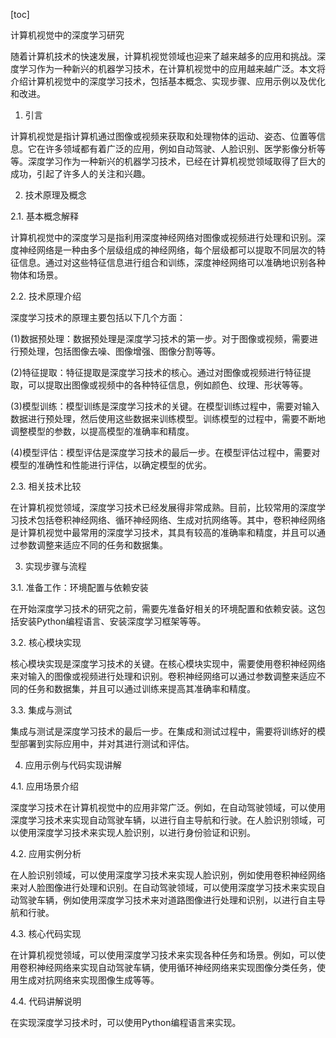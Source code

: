
[toc]                    
                
                
计算机视觉中的深度学习研究

随着计算机技术的快速发展，计算机视觉领域也迎来了越来越多的应用和挑战。深度学习作为一种新兴的机器学习技术，在计算机视觉中的应用越来越广泛。本文将介绍计算机视觉中的深度学习技术，包括基本概念、实现步骤、应用示例以及优化和改进。

1. 引言

计算机视觉是指计算机通过图像或视频来获取和处理物体的运动、姿态、位置等信息。它在许多领域都有着广泛的应用，例如自动驾驶、人脸识别、医学影像分析等等。深度学习作为一种新兴的机器学习技术，已经在计算机视觉领域取得了巨大的成功，引起了许多人的关注和兴趣。

2. 技术原理及概念

2.1. 基本概念解释

计算机视觉中的深度学习是指利用深度神经网络对图像或视频进行处理和识别。深度神经网络是一种由多个层级组成的神经网络，每个层级都可以提取不同层次的特征信息。通过对这些特征信息进行组合和训练，深度神经网络可以准确地识别各种物体和场景。

2.2. 技术原理介绍

深度学习技术的原理主要包括以下几个方面：

(1)数据预处理：数据预处理是深度学习技术的第一步。对于图像或视频，需要进行预处理，包括图像去噪、图像增强、图像分割等等。

(2)特征提取：特征提取是深度学习技术的核心。通过对图像或视频进行特征提取，可以提取出图像或视频中的各种特征信息，例如颜色、纹理、形状等等。

(3)模型训练：模型训练是深度学习技术的关键。在模型训练过程中，需要对输入数据进行预处理，然后使用这些数据来训练模型。训练模型的过程中，需要不断地调整模型的参数，以提高模型的准确率和精度。

(4)模型评估：模型评估是深度学习技术的最后一步。在模型评估过程中，需要对模型的准确性和性能进行评估，以确定模型的优劣。

2.3. 相关技术比较

在计算机视觉领域，深度学习技术已经发展得非常成熟。目前，比较常用的深度学习技术包括卷积神经网络、循环神经网络、生成对抗网络等。其中，卷积神经网络是计算机视觉中最常用的深度学习技术，其具有较高的准确率和精度，并且可以通过参数调整来适应不同的任务和数据集。

3. 实现步骤与流程

3.1. 准备工作：环境配置与依赖安装

在开始深度学习技术的研究之前，需要先准备好相关的环境配置和依赖安装。这包括安装Python编程语言、安装深度学习框架等等。

3.2. 核心模块实现

核心模块实现是深度学习技术的关键。在核心模块实现中，需要使用卷积神经网络来对输入的图像或视频进行处理和识别。卷积神经网络可以通过参数调整来适应不同的任务和数据集，并且可以通过训练来提高其准确率和精度。

3.3. 集成与测试

集成与测试是深度学习技术的最后一步。在集成和测试过程中，需要将训练好的模型部署到实际应用中，并对其进行测试和评估。

4. 应用示例与代码实现讲解

4.1. 应用场景介绍

深度学习技术在计算机视觉中的应用非常广泛。例如，在自动驾驶领域，可以使用深度学习技术来实现自动驾驶车辆，以进行自主导航和行驶。在人脸识别领域，可以使用深度学习技术来实现人脸识别，以进行身份验证和识别。

4.2. 应用实例分析

在人脸识别领域，可以使用深度学习技术来实现人脸识别，例如使用卷积神经网络来对人脸图像进行处理和识别。在自动驾驶领域，可以使用深度学习技术来实现自动驾驶车辆，例如使用深度学习技术来对道路图像进行处理和识别，以进行自主导航和行驶。

4.3. 核心代码实现

在计算机视觉领域，可以使用深度学习技术来实现各种任务和场景。例如，可以使用卷积神经网络来实现自动驾驶车辆，使用循环神经网络来实现图像分类任务，使用生成对抗网络来实现图像生成等等。

4.4. 代码讲解说明

在实现深度学习技术时，可以使用Python编程语言来实现。

